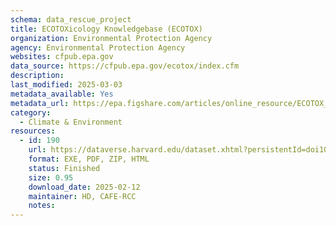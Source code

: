 ```yaml
---
schema: data_rescue_project 
title: ECOTOXicology Knowledgebase (ECOTOX)
organization: Environmental Protection Agency
agency: Environmental Protection Agency
websites: cfpub.epa.gov
data_source: https://cfpub.epa.gov/ecotox/index.cfm
description: 
last_modified: 2025-03-03
metadata_available: Yes
metadata_url: https://epa.figshare.com/articles/online_resource/ECOTOX_5_6_User_Guide/26764645?file=48991039
category:
  - Climate & Environment 
resources:
  - id: 190
    url: https://dataverse.harvard.edu/dataset.xhtml?persistentId=doi10.7910/DVN/LTVQUK
    format: EXE, PDF, ZIP, HTML
    status: Finished
    size: 0.95
    download_date: 2025-02-12
    maintainer: HD, CAFE-RCC
    notes: 
---
```

